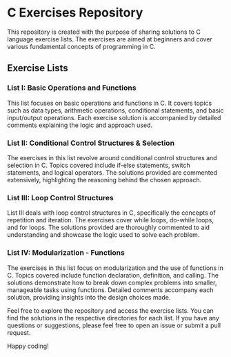 # C Exercises Repository

This repository is created with the purpose of sharing solutions to C language exercise lists. The exercises are aimed at beginners and cover various fundamental concepts of programming in C.

## Exercise Lists

### List I: Basic Operations and Functions

This list focuses on basic operations and functions in C. It covers topics such as data types, arithmetic operations, conditional statements, and basic input/output operations. Each exercise solution is accompanied by detailed comments explaining the logic and approach used.

### List II: Conditional Control Structures & Selection

The exercises in this list revolve around conditional control structures and selection in C. Topics covered include if-else statements, switch statements, and logical operators. The solutions provided are commented extensively, highlighting the reasoning behind the chosen approach.

### List III: Loop Control Structures

List III deals with loop control structures in C, specifically the concepts of repetition and iteration. The exercises cover while loops, do-while loops, and for loops. The solutions provided are thoroughly commented to aid understanding and showcase the logic used to solve each problem.

### List IV: Modularization - Functions

The exercises in this list focus on modularization and the use of functions in C. Topics covered include function declaration, definition, and calling. The solutions demonstrate how to break down complex problems into smaller, manageable tasks using functions. Detailed comments accompany each solution, providing insights into the design choices made.

Feel free to explore the repository and access the exercise lists. You can find the solutions in the respective directories for each list. If you have any questions or suggestions, please feel free to open an issue or submit a pull request.

Happy coding!
